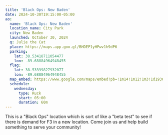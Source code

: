 ```yaml
---
title: 'Black Ops: New Baden'
date: 2024-10-30T19:15:00-05:00
ao:
  name: 'Black Ops: New Baden'
  location_name: City Park
  city: New Baden
  launched: October 30, 2024
  q: Julie the Cat
  place: https://maps.app.goo.gl/BHDEP1yHPwv1h9dP6
  parking:
    lat: 38.53418711054477
    lon: -89.68884964948455
  flag:
    lat: 38.53399827932077
    lon: -89.68884964948455
  map_embed: https://www.google.com/maps/embed?pb=!1m14!1m12!1m3!1d1936.4140785722946!2d-89.68915542131903!3d38.53330799207324!2m3!1f0!2f0!3f0!3m2!1i1024!2i768!4f13.1!5e1!3m2!1sen!2sus!4v1730339883149!5m2!1sen!2sus
  schedule:
    wednesday:
      type: Ruck
      start: 05:00
      duration: 60m
---
```

This is a "Black Ops" location which is sort of like a "beta test" to see if there is demand for F3 in a new location.
Come join us and help build something to serve your community!
